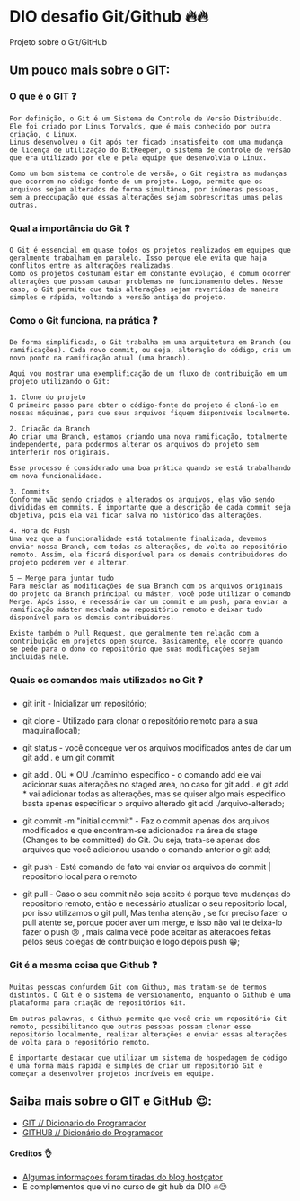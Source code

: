 # DIO desafio Git/Github 🔥🔥
Projeto sobre o Git/GitHub

## Um pouco mais sobre o GIT:
### O que é o GIT ❓
    Por definição, o Git é um Sistema de Controle de Versão Distribuído. Ele foi criado por Linus Torvalds, que é mais conhecido por outra criação, o Linux.
    Linus desenvolveu o Git após ter ficado insatisfeito com uma mudança de licença de utilização do BitKeeper, o sistema de controle de versão que era utilizado por ele e pela equipe que desenvolvia o Linux.

    Como um bom sistema de controle de versão, o Git registra as mudanças que ocorrem no código-fonte de um projeto. Logo, permite que os arquivos sejam alterados de forma simultânea, por inúmeras pessoas, sem a preocupação que essas alterações sejam sobrescritas umas pelas outras.


### Qual a importância do Git ❓
    O Git é essencial em quase todos os projetos realizados em equipes que geralmente trabalham em paralelo. Isso porque ele evita que haja conflitos entre as alterações realizadas.
    Como os projetos costumam estar em constante evolução, é comum ocorrer alterações que possam causar problemas no funcionamento deles. Nesse caso, o Git permite que tais alterações sejam revertidas de maneira simples e rápida, voltando a versão antiga do projeto.

### Como o Git funciona, na prática ❓
    De forma simplificada, o Git trabalha em uma arquitetura em Branch (ou ramificações). Cada novo commit, ou seja, alteração do código, cria um novo ponto na ramificação atual (uma branch).

    Aqui vou mostrar uma exemplificação de um fluxo de contribuição em um projeto utilizando o Git:

    1. Clone do projeto
    O primeiro passo para obter o código-fonte do projeto é cloná-lo em nossas máquinas, para que seus arquivos fiquem disponíveis localmente.

    2. Criação da Branch
    Ao criar uma Branch, estamos criando uma nova ramificação, totalmente independente, para podermos alterar os arquivos do projeto sem interferir nos originais.

    Esse processo é considerado uma boa prática quando se está trabalhando em nova funcionalidade.

    3. Commits
    Conforme vão sendo criados e alterados os arquivos, elas vão sendo divididas em commits. É importante que a descrição de cada commit seja objetiva, pois ela vai ficar salva no histórico das alterações.

    4. Hora do Push
    Uma vez que a funcionalidade está totalmente finalizada, devemos enviar nossa Branch, com todas as alterações, de volta ao repositório remoto. Assim, ela ficará disponível para os demais contribuidores do projeto poderem ver e alterar.

    5 – Merge para juntar tudo
    Para mesclar as modificações de sua Branch com os arquivos originais do projeto da Branch principal ou máster, você pode utilizar o comando Merge. Após isso, é necessário dar um commit e um push, para enviar a ramificação máster mesclada ao repositório remoto e deixar tudo disponível para os demais contribuidores.

    Existe também o Pull Request, que geralmente tem relação com a contribuição em projetos open source. Basicamente, ele ocorre quando se pede para o dono do repositório que suas modificações sejam incluídas nele.

### Quais os comandos mais utilizados no Git ❓
 - git init - Inicializar um repositório;

 - git clone - Utilizado para clonar o repositório remoto para a sua maquina(local);

 - git status - você concegue ver os arquivos modificados antes de dar um git add . e um git commit  

 - git add . OU * OU ./caminho_especifico - o comando add ele vai adicionar suas alterações no staged area, no caso for git add . e git add * vai adicionar todas as alterações, mas se quiser algo mais especifico basta apenas especificar o arquivo alterado git add ./arquivo-alterado;

 - git commit -m "initial commit" - Faz o commit apenas dos arquivos modificados e que encontram-se adicionados na área de stage (Changes to be committed) do Git. Ou seja, trata-se apenas dos arquivos que você adicionou usando o comando anterior o git add; 

- git push - Esté comando de fato vai enviar os arquivos do commit | repositorio local para o remoto

 - git pull - Caso o seu commit não seja aceito é porque teve mudanças do repositorio remoto, então e necessário atualizar o seu repositorio local, por isso utilizamos o git pull, Mas tenha atenção , se for preciso fazer o pull atente se, porque poder aver um merge, e isso não vai te deixa-lo fazer o push 😢 , mais calma vecê pode aceitar as alteracoes feitas pelos seus colegas de contribuição e logo depois push 😁;

 ### Git é a mesma coisa que Github ❓
    Muitas pessoas confundem Git com Github, mas tratam-se de termos distintos. O Git é o sistema de versionamento, enquanto o Github é uma plataforma para criação de repositórios Git.

    Em outras palavras, o Github permite que você crie um repositório Git remoto, possibilitando que outras pessoas possam clonar esse repositório localmente, realizar alterações e enviar essas alterações de volta para o repositório remoto.

    É importante destacar que utilizar um sistema de hospedagem de código é uma forma mais rápida e simples de criar um repositório Git e começar a desenvolver projetos incríveis em equipe.

## Saiba mais sobre o GIT e GitHub 😍:
- [GIT // Dicionario do Programador](https://www.youtube.com/watch?v=za5KWZ5pRag&t=5s)
- [GITHUB // Dicionário do Programador](https://www.youtube.com/watch?v=myQuetgSEsY)

#### Creditos 👌
- [Algumas informaçoes foram tiradas do blog hostgator](https://www.hostgator.com.br/blog/git-o-sistema-de-controle/) 
- E complementos que vi no curso de git hub da DIO 🔥😉